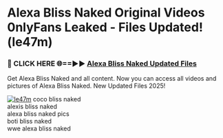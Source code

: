 # Alexa Bliss Naked Original Videos 0nlyFans Leaked - Files Updated! (le47m)

<h3>🔴 CLICK HERE 🌐==►► <a href="https://tinyurl.com/yckcrads" rel="nofollow">Alexa Bliss Naked Updated Files</a></h3>

Get Alexa Bliss Naked and all content. Now you can access all videos and pictures of Alexa Bliss Naked. New Updated Files 2025!

[![le47m](https://i.imgur.com/hpKpOFt.gif)](https://tinyurl.com/yckcrads)
coco bliss naked<br>
alexis bliss naked<br>
alexa bliss naked pics<br>
boti bliss naked<br>
wwe alexa bliss naked